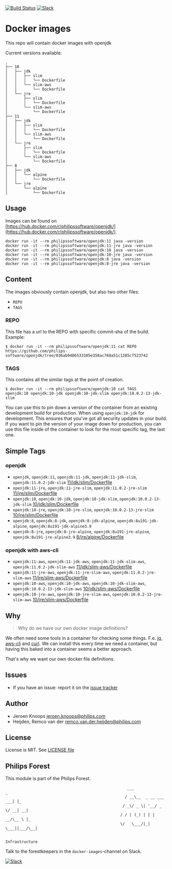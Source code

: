 [![Build Status](https://travis-ci.com/philips-software/openjdk.svg?branch=master)](https://travis-ci.com/philips-software/openjdk)
[![Slack](https://philips-software-slackin.now.sh/badge.svg)](https://philips-software-slackin.now.sh)

# Docker images

This repo will contain docker images with openjdk

Current versions available:
```
.
├── 10
│   ├── jdk
│   │   ├── slim
│   │   │   └── Dockerfile
│   │   └── slim-aws
│   │       └── Dockerfile
│   └── jre
│       ├── slim
│       │   └── Dockerfile
│       └── slim-aws
│           └── Dockerfile
├── 11
│   ├── jdk
│   │   ├── slim
│   │   │   └── Dockerfile
│   │   └── slim-aws
│   │       └── Dockerfile
│   └── jre
│       ├── slim
│       │   └── Dockerfile
│       └── slim-aws
│           └── Dockerfile
├── 8
│   ├── jdk
│   │   └── alpine
│   │       └── Dockerfile
│   └── jre
│       └── alpine
│           └── Dockerfile

```
## Usage

Images can be found on [https://hub.docker.com/r/philipssoftware/openjdk/](https://hub.docker.com/r/philipssoftware/openjdk/).

```
docker run -it --rm philipssoftware/openjdk:11 java -version
docker run -it --rm philipssoftware/openjdk:11-jre java -version
docker run -it --rm philipssoftware/openjdk:10 java -version
docker run -it --rm philipssoftware/openjdk:10-jre java -version
docker run -it --rm philipssoftware/openjdk:8 java -version
docker run -it --rm philipssoftware/openjdk:8-jre java -version
```

## Content

The images obviously contain openjdk, but also two other files:
- `REPO`
- `TAGS`

### REPO

This file has a url to the REPO with specific commit-sha of the build.
Example: 

```
$ docker run -it --rm philipssoftware/openjdk:11 cat REPO
https://github.com/philips-software/openjdk/tree/036ab9406533105e358ac768a51c1285cf523742
```

### TAGS

This contains all the similar tags at the point of creation. 

```
$ docker run -it --rm philipssoftware/openjdk:10 cat TAGS
openjdk:10 openjdk:10-jdk openjdk:10-jdk-slim openjdk:10.0.2-13-jdk-slim
```

You can use this to pin down a version of the container from an existing development build for production. When using `openjdk:10-jdk` for development. This ensures that you've got all security updates in your build. If you want to pin the version of your image down for production, you can use this file inside of the container to look for the most specific tag, the last one.

## Simple Tags

### openjdk
- `openjdk`, `openjdk:11`, `openjdk:11-jdk`, `openjdk:11-jdk-slim`, `openjdk:11.0.2-jdk-slim` [11/jdk/slim/Dockerfile](11/jdk/slim/Dockerfile)
- `openjdk:11-jre`, `openjdk:11-jre-slim`, `openjdk:11.0.2-jre-slim` [11/jre/slim/Dockerfile](11/jre/slim/Dockerfile)
- `openjdk:10`, `openjdk:10-jdk`, `openjdk:10-jdk-slim`, `openjdk:10.0.2-13-jdk-slim` [10/jdk/slim/Dockerfile](10/jdk/slim/Dockerfile)
- `openjdk:10-jre`, `openjdk:10-jre-slim`, `openjdk:10.0.2-13-jre-slim` [10/jre/slim/Dockerfile](10/jre/slim/Dockerfile)
- `openjdk:8`, `openjdk:8-jdk`, `openjdk:8-jdk-alpine`, `openjdk:8u191-jdk-alpine`, `openjdk:8u191-jdk-alpine3.9`
- `openjdk:8-jre`, `openjdk:8-jre-alpine`, `openjdk:8u191-jre-alpine`, `openjdk:8u191-jre-alpine3.9`
 [8/jre/alpine/Dockerfile](8/jre/alpine/Dockerfile)

### openjdk with aws-cli
- `openjdk:11-aws`, `openjdk:11-jdk-aws`, `openjdk:11-jdk-slim-aws`, `openjdk:11.0.2-jdk-slim-aws` [11/jdk/slim-aws/Dockerfile](11/jdk/slim-aws/Dockerfile)
- `openjdk:11-jre-aws`, `openjdk:11-jre-slim-aws`, `openjdk:11.0.2-jre-slim-aws` [11/jre/slim-aws/Dockerfile](11/jre/slim-aws/Dockerfile)
- `openjdk:10-aws`, `openjdk:10-jdk-aws`, `openjdk:10-jdk-slim-aws`, `openjdk:10.0.2-13-jdk-slim-aws` [10/jdk/slim-aws/Dockerfile](10/jdk/slim-aws/Dockerfile)
- `openjdk:10-jre-aws`, `openjdk:10-jre-slim-aws`, `openjdk:10.0.2-13-jre-slim-aws` [10/jre/slim-aws/Dockerfile](10/jre/slim-aws/Dockerfile)

## Why

> Why do we have our own docker image definitions?

We often need some tools in a container for checking some things. F.e. [jq](https://stedolan.github.io/jq/), [aws-cli](https://aws.amazon.com/cli/) and [curl](https://curl.haxx.se/).
We can install this every time we need a container, but having this baked into a container seems a better approach.

That's why we want our own docker file definitions.

## Issues

- If you have an issue: report it on the [issue tracker](https://github.com/philips-software/openjdk/issues)

## Author

- Jeroen Knoops <jeroen.knoops@philips.com>
- Heijden, Remco van der <remco.van.der.heijden@philips.com>

## License

License is MIT. See [LICENSE file](LICENSE.md)

## Philips Forest

This module is part of the Philips Forest.

```
                                                     ___                   _
                                                    / __\__  _ __ ___  ___| |_
                                                   / _\/ _ \| '__/ _ \/ __| __|
                                                  / / | (_) | | |  __/\__ \ |_
                                                  \/   \___/|_|  \___||___/\__|  

                                                                 Infrastructure
```

Talk to the forestkeepers in the `docker-images`-channel on Slack.

[![Slack](https://philips-software-slackin.now.sh/badge.svg)](https://philips-software-slackin.now.sh)
